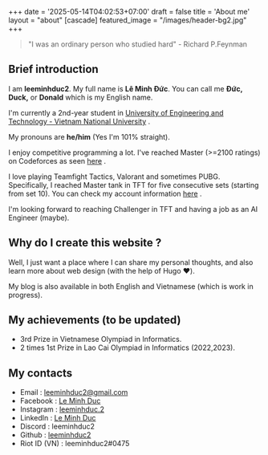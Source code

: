 +++
date = '2025-05-14T04:02:53+07:00'
draft = false
title = 'About me'
layout = "about"
[cascade]
    featured_image = "/images/header-bg2.jpg"
+++

> "I was an ordinary person who studied hard" - Richard P.Feynman

## Brief introduction

I am **leeminhduc2**. My full name is **Lê Minh Đức**. You can call me **Đức, Duck,** or **Donald** which is my English name.

I'm currently a 2nd-year student in [University of Engineering and Technology - Vietnam National University](https://uet.vnu.edu.vn/) .

My pronouns are **he/him** (Yes I'm 101% straight).

I enjoy competitive programming a lot. I've reached Master (>=2100 ratings) on Codeforces as seen [here](https://codeforces.com/profile/Gwen) .

I love playing Teamfight Tactics, Valorant and sometimes PUBG. Specifically, I reached Master tank in TFT for five consecutive sets (starting from set 10). You can check my account information [here](https://tactics.tools/player/vn/leeminhduc2) .

I'm looking forward to reaching Challenger in TFT and having a job as an AI Engineer (maybe).

## Why do I create this website ?

Well, I just want a place where I can share my personal thoughts, and also learn more about web design (with the help of Hugo ❤️).

My blog is also available in both English and Vietnamese (which is work in progress).

## My achievements (to be updated)

- 3rd Prize in Vietnamese Olympiad in Informatics.
- 2 times 1st Prize in Lao Cai Olympiad in Informatics (2022,2023).

## My contacts

- Email : leeminhduc2@gmail.com
- Facebook : [Le Minh Duc](https://www.facebook.com/leeminhduc2.4705)
- Instagram : [leeminhduc.2](https://www.instagram.com/leeminhduc.2/)
- LinkedIn : [Le Minh Duc]()
- Discord : leeminhduc2
- Github : [leeminhduc2](https://github.com/leeminhduc2/)
- Riot ID (VN) : leeminhduc2#0475
